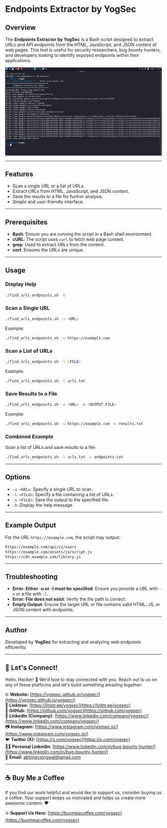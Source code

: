 # Endpoints Extractor by YogSec

## Overview
The **Endpoints Extractor by YogSec** is a Bash script designed to extract URLs and API endpoints from the HTML, JavaScript, and JSON content of web pages. This tool is useful for security researchers, bug bounty hunters, and developers looking to identify exposed endpoints within their applications.

![endpoints](https://github.com/yogsec/endpoints-extractor/blob/main/endpoints-extractor.jpeg)

---

## Features
- Scan a single URL or a list of URLs.
- Extract URLs from HTML, JavaScript, and JSON content.
- Save the results to a file for further analysis.
- Simple and user-friendly interface.

---

## Prerequisites
- **Bash**: Ensure you are running the script in a Bash shell environment.
- **cURL**: The script uses `curl` to fetch web page content.
- **grep**: Used to extract URLs from the content.
- **sort**: Ensures the URLs are unique.

---

## Usage

### Display Help
```bash
./find_urls_endpoints.sh -h
```

### Scan a Single URL
```bash
./find_urls_endpoints.sh -u <URL>
```
Example:
```bash
./find_urls_endpoints.sh -u https://example.com
```

### Scan a List of URLs
```bash
./find_urls_endpoints.sh -l <FILE>
```
Example:
```bash
./find_urls_endpoints.sh -l urls.txt
```

### Save Results to a File
```bash
./find_urls_endpoints.sh -u <URL> -s <OUTPUT_FILE>
```
Example:
```bash
./find_urls_endpoints.sh -u https://example.com -s results.txt
```

### Combined Example
Scan a list of URLs and save results to a file:
```bash
./find_urls_endpoints.sh -l urls.txt -s endpoints.txt
```

---

## Options
- `-u <URL>`: Specify a single URL to scan.
- `-l <FILE>`: Specify a file containing a list of URLs.
- `-s <FILE>`: Save the output to the specified file.
- `-h`: Display the help message.

---

## Example Output
For the URL `https://example.com`, the script may output:
```
https://example.com/api/v1/users
https://example.com/assets/js/script.js
https://cdn.example.com/library.js
```

---

## Troubleshooting
- **Error: Either -u or -l must be specified**: Ensure you provide a URL with `-u` or a file with `-l`.
- **Error: File <file> does not exist**: Verify the file path is correct.
- **Empty Output**: Ensure the target URL or file contains valid HTML, JS, or JSON content with endpoints.

---

## Author
Developed by **YogSec** for extracting and analyzing web endpoints efficiently.

---

## 🌟 Let's Connect!

Hello, Hacker! 👋 We'd love to stay connected with you. Reach out to us on any of these platforms and let's build something amazing together:

🌐 **Website:** [https://yogsec.github.io/yogsec/](https://yogsec.github.io/yogsec/)  
📜 **Linktree:** [https://linktr.ee/yogsec](https://linktr.ee/yogsec)  
🔗 **GitHub:** [https://github.com/yogsec](https://github.com/yogsec)  
💼 **LinkedIn (Company):** [https://www.linkedin.com/company/yogsec/](https://www.linkedin.com/company/yogsec/)  
📷 **Instagram:** [https://www.instagram.com/yogsec.io/](https://www.instagram.com/yogsec.io/)  
🐦 **Twitter (X):** [https://x.com/yogsec](https://x.com/yogsec)  
👨‍💼 **Personal LinkedIn:** [https://www.linkedin.com/in/bug-bounty-hunter/](https://www.linkedin.com/in/bug-bounty-hunter/)  
📧 **Email:** abhinavsingwal@gmail.com

---

## ☕ Buy Me a Coffee

If you find our work helpful and would like to support us, consider buying us a coffee. Your support keeps us motivated and helps us create more awesome content. ❤️

☕ **Support Us Here:** [https://buymeacoffee.com/yogsec](https://buymeacoffee.com/yogsec)
